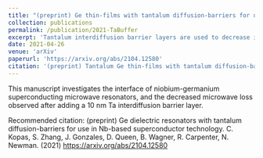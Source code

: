 ```yaml
---
title: "(preprint) Ge thin-films with tantalum diffusion-barriers for use in Nb-based superconductor technology."
collection: publications
permalink: /publication/2021-TaBuffer
excerpt: 'Tantalum interdiffusion barrier layers are used to decrease intermixing and microwave loss in Nb-Ge superconducting microwave resonators.'
date: 2021-04-26
venue: 'arXiv'
paperurl: 'https://arxiv.org/abs/2104.12580'
citation: '(preprint) Tantalum Ge thin-films with tantalum diffusion-barriers for use in Nb-based superconductor technology. C. Kopas, S. Zhang, J. Gonzales, D. Queen, B. Wagner, R. Carpenter, N. Newman'
---
```

This manuscript investigates the interface of niobium-germanium superconducting microwave resonators, and the decreased microwave loss observed after adding a 10 nm Ta interdiffusion barrier layer.   

Recommended citation: (preprint) Ge dielectric resonators with tantalum diffusion-barriers for use in Nb-based superconductor technology. C. Kopas, S. Zhang, J. Gonzales, D. Queen, B. Wagner, R. Carpenter, N. Newman. (2021) https://arxiv.org/abs/2104.12580
